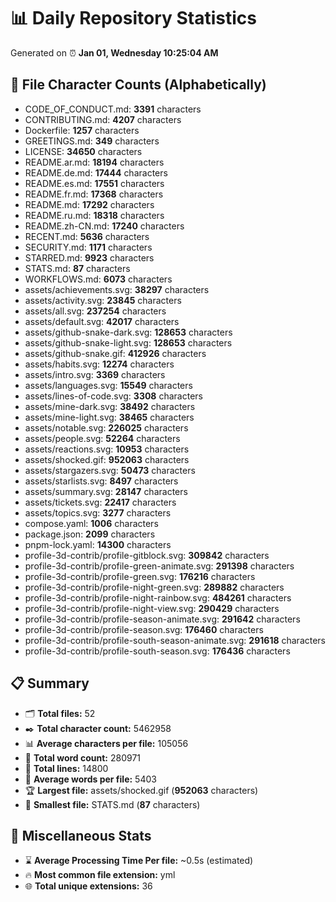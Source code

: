 # 📊 Daily Repository Statistics
Generated on ⏰ **Jan 01, Wednesday 10:25:04 AM**

## 📂 File Character Counts (Alphabetically)
- CODE_OF_CONDUCT.md: **3391** characters
- CONTRIBUTING.md: **4207** characters
- Dockerfile: **1257** characters
- GREETINGS.md: **349** characters
- LICENSE: **34650** characters
- README.ar.md: **18194** characters
- README.de.md: **17444** characters
- README.es.md: **17551** characters
- README.fr.md: **17368** characters
- README.md: **17292** characters
- README.ru.md: **18318** characters
- README.zh-CN.md: **17240** characters
- RECENT.md: **5636** characters
- SECURITY.md: **1171** characters
- STARRED.md: **9923** characters
- STATS.md: **87** characters
- WORKFLOWS.md: **6073** characters
- assets/achievements.svg: **38297** characters
- assets/activity.svg: **23845** characters
- assets/all.svg: **237254** characters
- assets/default.svg: **42017** characters
- assets/github-snake-dark.svg: **128653** characters
- assets/github-snake-light.svg: **128653** characters
- assets/github-snake.gif: **412926** characters
- assets/habits.svg: **12274** characters
- assets/intro.svg: **3369** characters
- assets/languages.svg: **15549** characters
- assets/lines-of-code.svg: **3308** characters
- assets/mine-dark.svg: **38492** characters
- assets/mine-light.svg: **38465** characters
- assets/notable.svg: **226025** characters
- assets/people.svg: **52264** characters
- assets/reactions.svg: **10953** characters
- assets/shocked.gif: **952063** characters
- assets/stargazers.svg: **50473** characters
- assets/starlists.svg: **8497** characters
- assets/summary.svg: **28147** characters
- assets/tickets.svg: **22417** characters
- assets/topics.svg: **3277** characters
- compose.yaml: **1006** characters
- package.json: **2099** characters
- pnpm-lock.yaml: **14300** characters
- profile-3d-contrib/profile-gitblock.svg: **309842** characters
- profile-3d-contrib/profile-green-animate.svg: **291398** characters
- profile-3d-contrib/profile-green.svg: **176216** characters
- profile-3d-contrib/profile-night-green.svg: **289882** characters
- profile-3d-contrib/profile-night-rainbow.svg: **484261** characters
- profile-3d-contrib/profile-night-view.svg: **290429** characters
- profile-3d-contrib/profile-season-animate.svg: **291642** characters
- profile-3d-contrib/profile-season.svg: **176460** characters
- profile-3d-contrib/profile-south-season-animate.svg: **291618** characters
- profile-3d-contrib/profile-south-season.svg: **176436** characters

## 📋 Summary
- 🗂️ **Total files:** 52
- ✒️ **Total character count:** 5462958
- 📊 **Average characters per file:** 105056
- 📝 **Total word count:** 280971
- 🧾 **Total lines:** 14800
- 📐 **Average words per file:** 5403
- 🏆 **Largest file:** assets/shocked.gif (**952063** characters)
- 🥉 **Smallest file:** STATS.md (**87** characters)

## 🌟 Miscellaneous Stats
- ⌛ **Average Processing Time Per file:** ~0.5s (estimated)
- 🔥 **Most common file extension:** yml
- 🌐 **Total unique extensions:** 36
